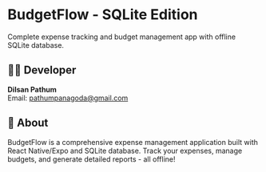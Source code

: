 # BudgetFlow - SQLite Edition

Complete expense tracking and budget management app with offline SQLite database.

## 👨‍💻 Developer
**Dilsan Pathum**  
Email: pathumpanagoda@gmail.com

## 📱 About
BudgetFlow is a comprehensive expense management application built with React Native/Expo and SQLite database. Track your expenses, manage budgets, and generate detailed reports - all offline!
